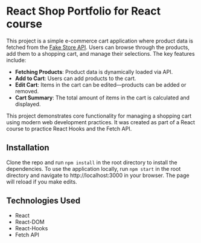 # React Shop Portfolio for React course

This project is a simple e-commerce cart application where product data is fetched from the [Fake Store API](https://fakestoreapi.com/products). Users can browse through the products, add them to a shopping cart, and manage their selections. The key features include:

- **Fetching Products**: Product data is dynamically loaded via API.
- **Add to Cart**: Users can add products to the cart.
- **Edit Cart**: Items in the cart can be edited—products can be added or removed.
- **Cart Summary**: The total amount of items in the cart is calculated and displayed.

This project demonstrates core functionality for managing a shopping cart using modern web development practices. It was created as part of a React course to practice React Hooks and the Fetch API.

## Installation
Clone the repo and run `npm install` in the root directory to install the dependencies. To use the application locally, run `npm start` in the root directory and navigate to http://localhost:3000 in your browser. The page will reload if you make edits.

## Technologies Used

* React
* React-DOM
* React-Hooks
* Fetch API